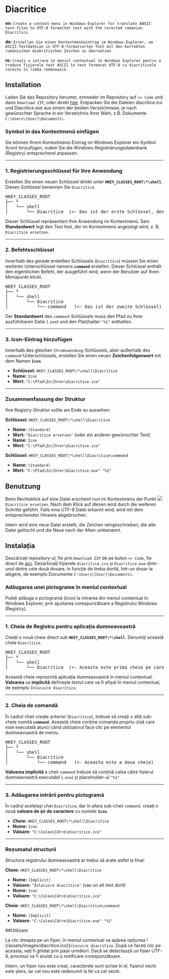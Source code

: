 # Diacritice

**en:** `Create a context-menu in Windows-Explorer for translate ANSII-text-files to UTF-8 formattet text with the corected romanian Diacritics`

**de:** `Erstellen Sie einen Kontextmenüeintrag im Windows-Explorer, um ASCII-Textdateien in UTF-8-formatierten Text mit den korrekten rumänischen diakritischen Zeichen zu übersetzen`

**ro:** `Creați o intrare în meniul contextual în Windows Explorer pentru a traduce fișierele text ASCII în text formatat UTF-8 cu diacriticele corecte în limba românească`

## Installation

Laden Sie das Repository herunter, entweder im Repository auf `<> Code` und dann `Download ZIP`, oder direkt [hier](https://github.com/Chregu73/Diacritice/archive/refs/heads/main.zip). Entpacken Sie die Dateien diacritice.ico und Diacritice.exe aus einem der beiden Verzeichnisse, je nach gewünschter Sprache in ein Verzeichnis Ihrer Wahl, z.B. Dokumente `C:\Users\[User]\Documents\`.

### Symbol in das Kontextmenü einfügen

Sie können Ihrem Kontextmenü-Eintrag im Windows Explorer ein Symbol (Icon) hinzufügen, indem Sie die Windows-Registrierungsdatenbank (Registry) entsprechend anpassen.

---

### 1. Registrierungsschlüssel für Ihre Anwendung

Erstellen Sie einen neuen Schlüssel direkt unter **`HKEY_CLASSES_ROOT\*\shell`**. Diesen Schlüssel benennen Sie `Diacritice`.

<pre>
HKEY_CLASSES_ROOT
├── *
│   └── shell
│       └── Diacritice  (<- Das ist der erste Schlüssel, den Sie erstellen)
</pre>

Dieser Schlüssel repräsentiert Ihre Anwendung im Kontextmenü. Sein **Standardwert** legt den Text fest, der im Kontextmenü angezeigt wird, z. B. `Diacritice ersetzen`.

---

### 2. Befehlsschlüssel

Innerhalb des gerade erstellten Schlüssels (`Diacritice`) müssen Sie einen weiteren Unterschlüssel namens **`command`** erstellen. Dieser Schlüssel enthält den eigentlichen Befehl, der ausgeführt wird, wenn der Benutzer auf Ihren Menüpunkt klickt.

<pre>
HKEY_CLASSES_ROOT
├── *
│   └── shell
│       └── Diacritice
│           └── command   (<- Das ist der zweite Schlüssel)
</pre>

Der **Standardwert** des `command`-Schlüssels muss den Pfad zu Ihrer ausführbaren Datei (`.exe`) und den Platzhalter `"%1"` enthalten.

---

### 3. Icon-Eintrag hinzufügen

Innerhalb des gleichen `IhreAnwendung`-Schlüssels, aber außerhalb des `command`-Unterschlüssels, erstellen Sie einen neuen **Zeichenfolgenwert** mit dem Namen **`Icon`**.

- **Schlüssel:** `HKEY_CLASSES_ROOT\*\shell\Diacritice`
- **Name:** `Icon`
- **Wert:** `"C:\Pfad\Zu\Ihrer\diacritice.ico"`

---

### Zusammenfassung der Struktur

Ihre Registry-Struktur sollte am Ende so aussehen:

**Schlüssel:** `HKEY_CLASSES_ROOT\*\shell\Diacritice`
- **Name:** `(Standard)`
- **Wert:** `"Diacritice ersetzen"` (oder ein anderer gewünschter Text)
- **Name:** `Icon`
- **Wert:** `"C:\Pfad\Zu\Ihrer\diacritice.ico"`

**Schlüssel:** `HKEY_CLASSES_ROOT\*\shell\Diacritice\command`
- **Name:** `(Standard)`
- **Wert:** `"C:\Pfad\Zu\Ihrer\Diacritice.exe" "%1"`

## Benutzung

Beim Rechtsklick auf eine Datei erscheint nun im Kontextmenu der Punkt ![](/assets/images/diacritice.gif)`Diacritice ersetzen`. Nach dem Klick auf diesen wird durch die weiteren Schritte geführt. Falls eine UTF-8 Datei erkannt wird, wird mit dem entsprechenden Hinweis abgebrochen.

Intern wird eine neue Datei erstellt, die Zeichen reingeschrieben, die alte Datei gelöscht und die Neue nach der Alten umbenannt. 

## Instalația

Descărcați repository-ul, fie prin `Download ZIP` de pe buton `<> Code`, fie direct de [aici](https://github.com/Chregu73/Diacritice/archive/refs/heads/main.zip). Dezarhivați fișierele `diacritice.ico` și `Diacritice.exe` dintr-unul dintre cele două dosare, în funcție de limba dorită, într-un dosar la alegere, de exemplu Documente `C:\Users\[User]\Documents\`.

### Adăugarea unei pictograme în meniul contextual

Puteți adăuga o pictogramă (icon) la intrarea din meniul contextual în Windows Explorer, prin ajustarea corespunzătoare a Registrului Windows (Registry).

---

### 1. Cheia de Registru pentru aplicația dumneavoastră

Creați o nouă cheie direct sub **`HKEY_CLASSES_ROOT\*\shell`**. Denumiți această cheie `Diacritice`.

<pre>
HKEY_CLASSES_ROOT
├── *
│   └── shell
│       └── Diacritice  (<- Aceasta este prima cheie pe care o creați)
</pre>

Această cheie reprezintă aplicația dumneavoastră în meniul contextual. **Valoarea** sa **implicită** definește textul care va fi afișat în meniul contextual, de exemplu `Înlocuire diacritice`.

---

### 2. Cheia de comandă

În cadrul cheii create anterior (`Diacritice`), trebuie să creați o altă sub-cheie numită **`command`**. Această cheie conține comanda propriu-zisă care este executată atunci când utilizatorul face clic pe elementul dumneavoastră de meniu.

<pre>
HKEY_CLASSES_ROOT
├── *
│   └── shell
│       └── Diacritice
│           └── command   (<- Aceasta este a doua cheie)
</pre>

**Valoarea implicită** a cheii `command` trebuie să conțină calea către fișierul dumneavoastră executabil (`.exe`) și placeholder-ul `"%1"`.

---

### 3. Adăugarea intrării pentru pictogramă

În cadrul aceleiași chei `Diacritice`, dar în afara sub-cheii `command`, creați o nouă **valoare de șir de caractere** cu numele **`Icon`**.

- **Cheie:** `HKEY_CLASSES_ROOT\*\shell\Diacritice`
- **Nume:** `Icon`
- **Valoare:** `"C:\Calea\Către\diacritice.ico"`

---

### Rezumatul structurii

Structura registrului dumneavoastră ar trebui să arate astfel la final:

**Cheie:** `HKEY_CLASSES_ROOT\*\shell\Diacritice`
- **Nume:** `(Implicit)`
- **Valoare:** `"Înlocuire diacritice"` (sau un alt text dorit)
- **Nume:** `Icon`
- **Valoare:** `"C:\Calea\Către\diacritice.ico"`

**Cheie:** `HKEY_CLASSES_ROOT\*\shell\Diacritice\command`
- **Nume:** `(Implicit)`
- **Valoare:** `"C:\Calea\Către\Diacritice.exe" "%1"`

##Utilizare

La clic dreapta pe un fișier, în meniul contextual va apărea opțiunea !(/assets/images/diacritice.ico)`Înlocuire diacritice`. După ce faceți clic pe aceasta, veți fi ghidat prin pașii următori. Dacă se detectează un fișier UTF-8, procesul va fi anulat cu o notificare corespunzătoare.

Intern, un fișier nou este creat, caracterele sunt scrise în el, fișierul vechi este șters, iar cel nou este redenumit la fel ca cel vechi.
